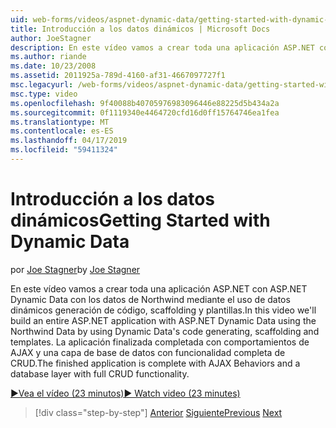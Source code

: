 ```yaml
---
uid: web-forms/videos/aspnet-dynamic-data/getting-started-with-dynamic-data
title: Introducción a los datos dinámicos | Microsoft Docs
author: JoeStagner
description: En este vídeo vamos a crear toda una aplicación ASP.NET con ASP.NET Dynamic Data con los datos de Northwind mediante código de datos dinámicos generar, scaffoldi...
ms.author: riande
ms.date: 10/23/2008
ms.assetid: 2011925a-789d-4160-af31-4667097727f1
msc.legacyurl: /web-forms/videos/aspnet-dynamic-data/getting-started-with-dynamic-data
msc.type: video
ms.openlocfilehash: 9f40088b40705976983096446e88225d5b434a2a
ms.sourcegitcommit: 0f1119340e4464720cfd16d0ff15764746ea1fea
ms.translationtype: MT
ms.contentlocale: es-ES
ms.lasthandoff: 04/17/2019
ms.locfileid: "59411324"
---
```

# <a name="getting-started-with-dynamic-data"></a><span data-ttu-id="a7c19-103">Introducción a los datos dinámicos</span><span class="sxs-lookup"><span data-stu-id="a7c19-103">Getting Started with Dynamic Data</span></span>

<span data-ttu-id="a7c19-104">por [Joe Stagner](https://github.com/JoeStagner)</span><span class="sxs-lookup"><span data-stu-id="a7c19-104">by [Joe Stagner](https://github.com/JoeStagner)</span></span>

<span data-ttu-id="a7c19-105">En este vídeo vamos a crear toda una aplicación ASP.NET con ASP.NET Dynamic Data con los datos de Northwind mediante el uso de datos dinámicos generación de código, scaffolding y plantillas.</span><span class="sxs-lookup"><span data-stu-id="a7c19-105">In this video we'll build an entire ASP.NET application with ASP.NET Dynamic Data using the Northwind Data by using Dynamic Data's code generating, scaffolding and templates.</span></span> <span data-ttu-id="a7c19-106">La aplicación finalizada completada con comportamientos de AJAX y una capa de base de datos con funcionalidad completa de CRUD.</span><span class="sxs-lookup"><span data-stu-id="a7c19-106">The finished application is complete with AJAX Behaviors and a database layer with full CRUD functionality.</span></span>

[<span data-ttu-id="a7c19-107">&#9654;Vea el vídeo (23 minutos)</span><span class="sxs-lookup"><span data-stu-id="a7c19-107">&#9654; Watch video (23 minutes)</span></span>](https://channel9.msdn.com/Blogs/ASP-NET-Site-Videos/getting-started-with-dynamic-data)

> [!div class="step-by-step"]
> <span data-ttu-id="a7c19-108">[Anterior](how-do-i-use-a-dynamiccontrol-in-listview-and-detailsview-controls.md)
> [Siguiente](begin-editing-the-templates-in-aspnet-dynamic-data-applications.md)</span><span class="sxs-lookup"><span data-stu-id="a7c19-108">[Previous](how-do-i-use-a-dynamiccontrol-in-listview-and-detailsview-controls.md)
[Next](begin-editing-the-templates-in-aspnet-dynamic-data-applications.md)</span></span>
